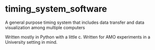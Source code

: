 timing_system_software
======================

A general purpose timing system that includes data transfer and data visualization among multiple computers

Written mostly in Python with a little c. Written for AMO experiments in a University setting in mind.
